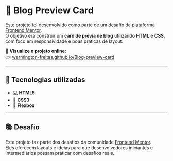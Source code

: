 # 📄 Blog Preview Card

Este projeto foi desenvolvido como parte de um desafio da plataforma [Frontend Mentor](https://www.frontendmentor.io/).  
O objetivo era construir um **card de prévia de blog** utilizando **HTML** e **CSS**, com foco em responsividade e boas práticas de layout.

🔗 **Visualize o projeto online:**  
👉 [wermington-freitas.github.io/Blog-preview-card](https://wermington-freitas.github.io/Blog-preview-card/)

---

## 🚀 Tecnologias utilizadas

- 💻 **HTML5**
- 🎨 **CSS3**
- 🧩 **Flexbox**

---

## 📚 Desafio

Este projeto faz parte dos desafios da comunidade [Frontend Mentor](https://www.frontendmentor.io/challenges).  
Eles oferecem layouts e ideias para que desenvolvedores iniciantes e intermediários possam praticar com desafios reais.

